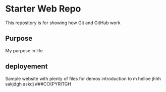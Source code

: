 # Starter Web Repo

This repository is for showing how Git and GitHub work

## Purpose
My purpose in life

## deployement
Sample website with plenty of files for demos
introduction to m
helloe
jhhh
sakjdgh
askdj
###CO{PYRITGH
